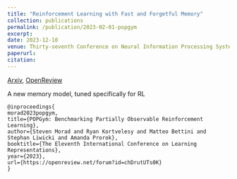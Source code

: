 ```yaml
---
title: "Reinforcement Learning with Fast and Forgetful Memory"
collection: publications
permalink: /publication/2023-02-01-popgym
excerpt: 
date: 2023-12-10
venue: Thirty-seventh Conference on Neural Information Processing Systems
paperurl: 
citation: 
---
```


[Arxiv](https://arxiv.org/abs/2306.13826), [OpenReview](https://openreview.net/forum?id=KTfAtro6vP)

A new memory model, tuned specifically for RL

```
@inproceedings{
morad2023popgym,
title={POPGym: Benchmarking Partially Observable Reinforcement Learning},
author={Steven Morad and Ryan Kortvelesy and Matteo Bettini and Stephan Liwicki and Amanda Prorok},
booktitle={The Eleventh International Conference on Learning Representations},
year={2023},
url={https://openreview.net/forum?id=chDrutUTs0K}
}
```
